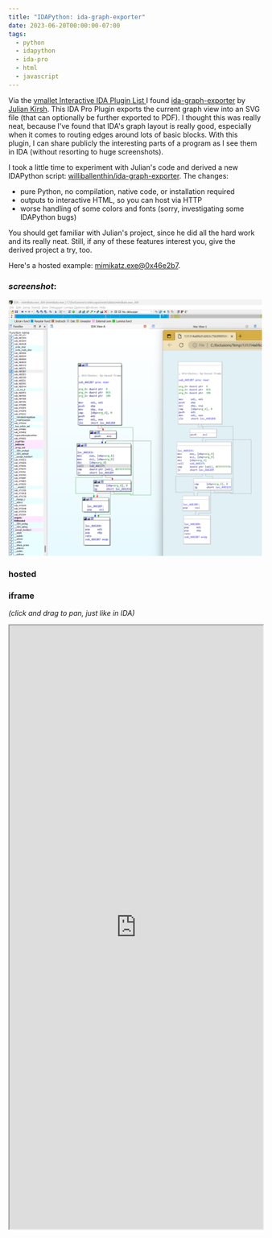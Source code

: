 ```yaml
---
title: "IDAPython: ida-graph-exporter"
date: 2023-06-20T00:00:00-07:00
tags:
  - python
  - idapython
  - ida-pro
  - html
  - javascript
---
```


Via the [vmallet Interactive IDA Plugin List ](https://vmallet.github.io/ida-plugins/) I found [ida-graph-exporter](https://github.com/kirschju/ida-graph-exporter) by [Julian Kirsh](https://kirschju.re/). This IDA Pro Plugin exports the current graph view into an SVG file (that can optionally be further exported to PDF). I thought this was really neat, because I've found that IDA's graph layout is really good, especially when it comes to routing edges around lots of basic blocks. With this plugin, I can share publicly the interesting parts of a program as I see them in IDA (without resorting to huge screenshots).

I took a little time to experiment with Julian's code and derived a new IDAPython script: [williballenthin/ida-graph-exporter](https://github.com/williballenthin/ida-graph-exporter). The changes:
  - pure Python, no compilation, native code, or installation required
  - outputs to interactive HTML, so you can host via HTTP
  - worse handling of some colors and fonts (sorry, investigating some IDAPython bugs)

You should get familiar with Julian's project, since he did all the hard work and its really neat. Still, if any of these features interest you, give the derived project a try, too.

Here's a hosted example: [mimikatz.exe@0x46e2b7](http://www.williballenthin.com/tools/ida/mimikatz/0x46e2b7/index.html).

### *screenshot*:

![side by side](https://github.com/williballenthin/ida-graph-exporter/blob/130fe762bbce8c02c91ca3325172156ff6ca60c1/example/side-by-side.png)

### hosted

### iframe

*(click and drag to pan, just like in IDA)*
<iframe src="http://www.williballenthin.com/tools/ida/mimikatz/0x46e2b7/index.html" width="100%" height="1200" title="ida-graph-exporter"></iframe>